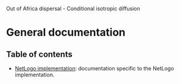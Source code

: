 Out of Africa dispersal - Conditional isotropic diffusion
# General documentation
## Table of contents

- [NetLogo implementation](../netlogo_implementation/documentation/tableOfContents.md): documentation specific to the NetLogo implementation.